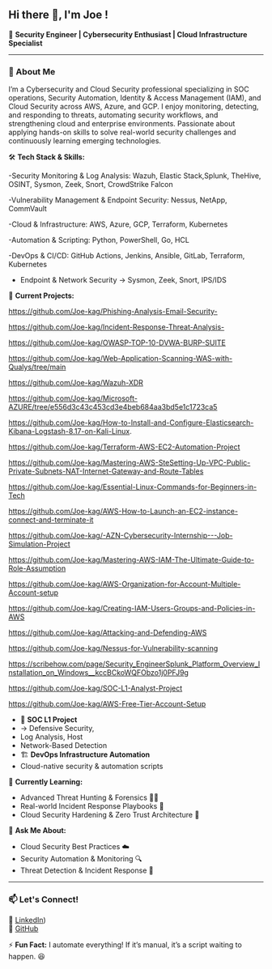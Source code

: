 
## Hi there 👋, I'm Joe !  

🔐 **Security Engineer | Cybersecurity  Enthusiast | Cloud Infrastructure Specialist**  

---

### 🚀 About Me  

I’m a Cybersecurity and Cloud Security professional specializing in SOC operations, Security Automation, Identity & Access Management (IAM), and Cloud Security across AWS, Azure, and GCP. I enjoy monitoring, detecting, and responding to threats, automating security workflows, and strengthening cloud and enterprise environments. Passionate about applying hands-on skills to solve real-world security challenges and continuously learning emerging technologies.

🛠 **Tech Stack & Skills:**  

-Security Monitoring & Log Analysis: Wazuh, Elastic Stack,Splunk, TheHive, OSINT, Sysmon, Zeek, Snort, CrowdStrike Falcon

-Vulnerability Management & Endpoint Security: Nessus, NetApp, CommVault

-Cloud & Infrastructure: AWS, Azure, GCP, Terraform, Kubernetes

-Automation & Scripting: Python, PowerShell, Go, HCL

-DevOps & CI/CD: GitHub Actions, Jenkins, Ansible, GitLab, Terraform, Kubernetes

- Endpoint & Network Security → Sysmon, Zeek, Snort, IPS/IDS 

🔭 **Current Projects:** 

https://github.com/Joe-kag/Phishing-Analysis-Email-Security-

https://github.com/Joe-kag/Incident-Response-Threat-Analysis-

https://github.com/Joe-kag/OWASP-TOP-10-DVWA-BURP-SUITE

https://github.com/Joe-kag/Web-Application-Scanning-WAS-with-Qualys/tree/main

https://github.com/Joe-kag/Wazuh-XDR

https://github.com/Joe-kag/Microsoft-AZURE/tree/e556d3c43c453cd3e4beb684aa3bd5e1c1723ca5

https://github.com/Joe-kag/How-to-Install-and-Configure-Elasticsearch-Kibana-Logstash-8.17-on-Kali-Linux.

https://github.com/Joe-kag/Terraform-AWS-EC2-Automation-Project

https://github.com/Joe-kag/Mastering-AWS-SteSetting-Up-VPC-Public-Private-Subnets-NAT-Internet-Gateway-and-Route-Tables

https://github.com/Joe-kag/Essential-Linux-Commands-for-Beginners-in-Tech

https://github.com/Joe-kag/AWS-How-to-Launch-an-EC2-instance-connect-and-terminate-it

https://github.com/Joe-kag/-AZN-Cybersecurity-Internship---Job-Simulation-Project

https://github.com/Joe-kag/Mastering-AWS-IAM-The-Ultimate-Guide-to-Role-Assumption

https://github.com/Joe-kag/AWS-Organization-for-Account-Multiple-Account-setup

https://github.com/Joe-kag/Creating-IAM-Users-Groups-and-Policies-in-AWS

https://github.com/Joe-kag/Attacking-and-Defending-AWS

https://github.com/Joe-kag/Nessus-for-Vulnerability-scanning

https://scribehow.com/page/Security_EngineerSplunk_Platform_Overview_Installation_on_Windows__kccBCkoWQFObzo1j0PFJ9g

https://github.com/Joe-kag/SOC-L1-Analyst-Project

https://github.com/Joe-kag/AWS-Free-Tier-Account-Setup

- 🚧 **SOC L1 Project**
- → Defensive Security,
- Log Analysis, Host
-  Network-Based Detection  
- 🏗 **DevOps Infrastructure Automation**
- Cloud-native security & automation scripts  

🌱 **Currently Learning:**  
- Advanced Threat Hunting & Forensics 🕵️‍♂️
- Real-world Incident Response Playbooks 🚨
- Cloud Security Hardening & Zero Trust Architecture 🔐 

💬 **Ask Me About:**  
- Cloud Security Best Practices ☁️  
- Security Automation & Monitoring 🔍  
- Threat Detection & Incident Response 🚨  

---

### 📫 Let's Connect!  
💼 [LinkedIn](https://www.linkedin.com/in/joseph254/))    
🚀 [GitHub](https://github.com/Joe-kag)  

⚡ **Fun Fact:** I automate everything! If it’s manual, it’s a script waiting to happen. 😆
